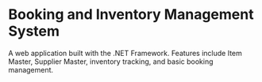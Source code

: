 # Booking and Inventory Management System

A web application built with the .NET Framework. Features include Item Master, Supplier Master, inventory tracking, and basic booking management.

